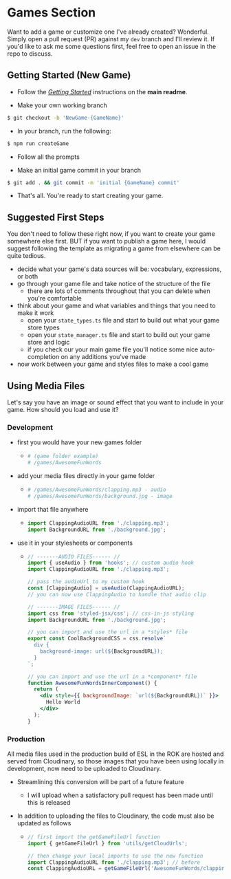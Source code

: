 # Games Section

Want to add a game or customize one I've already created? Wonderful. Simply open a pull request (PR) against my `dev` branch and I'll review it. If you'd like to ask me some questions first, feel free to open an issue in the repo to discuss.

## Getting Started (New Game)

- Follow the [_Getting Started_](https://github.com/dastrong/ESLintheROK-front#getting-started) instructions on the **main readme**.

- Make your own working branch

```bash
$ git checkout -b 'NewGame-{GameName}'
```

- In your branch, run the following:

```bash
$ npm run createGame
```

- Follow all the prompts

- Make an initial game commit in your branch

```bash
$ git add . && git commit -m 'initial {GameName} commit'
```

- That's all. You're ready to start creating your game.

## Suggested First Steps

You don't need to follow these right now, if you want to create your game somewhere else first. BUT if you want to publish a game here, I would suggest following the template as migrating a game from elsewhere can be quite tedious.

- decide what your game's data sources will be: vocabulary, expressions, or both
- go through your game file and take notice of the structure of the file
  - there are lots of comments throughout that you can delete when you're comfortable
- think about your game and what variables and things that you need to make it work
  - open your `state_types.ts` file and start to build out what your game store types
  - open your `state_manager.ts` file and start to build out your game store and logic
  - if you check our your main game file you'll notice some nice auto-completion on any additions you've made
- now work between your game and styles files to make a cool game

## Using Media Files

Let's say you have an image or sound effect that you want to include in your game. How should you load and use it?

### Development

- first you would have your new games folder
  - ```bash
    # (game folder example)
    # /games/AwesomeFunWords
    ```
- add your media files directly in your game folder
  - ```bash
    # /games/AwesomeFunWords/clapping.mp3 - audio
    # /games/AwesomeFunWords/background.jpg - image
    ```
- import that file anywhere
  - ```jsx
    import ClappingAudioURL from './clapping.mp3';
    import BackgroundURL from './background.jpg';
    ```
- use it in your stylesheets or components

  - ```jsx
    // -------AUDIO FILES------ //
    import { useAudio } from 'hooks'; // custom audio hook
    import ClappingAudioURL from './clapping.mp3';

    // pass the audioUrl to my custom hook
    const [ClappingAudio] = useAudio(ClappingAudioURL);
    // you can now use ClappingAudio to handle that audio clip

    // -------IMAGE FILES------ //
    import css from 'styled-jsx/css'; // css-in-js styling
    import BackgroundURL from './background.jpg';

    // you can import and use the url in a *styles* file
    export const CoolBackgroundCSS = css.resolve`
      div {
        background-image: url(${BackgroundURL});
      }
    `;

    // you can import and use the url in a *component* file
    function AwesomeFunWordsInnerComponent() {
      return (
        <div style={{ backgroundImage: `url(${BackgroundURL})` }}>
          Hello World
        </div>
      );
    }
    ```

### Production

All media files used in the production build of ESL in the ROK are hosted and served from Cloudinary, so those images that you have been using locally in development, now need to be uploaded to Cloudinary.

- Streamlining this conversion will be part of a future feature
  - I will upload when a satisfactory pull request has been made until this is released
- In addition to uploading the files to Cloudinary, the code must also be updated as follows

  - ```jsx
    // first import the getGameFileUrl function
    import { getGameFileUrl } from 'utils/getCloudUrls';

    // then change your local imports to use the new function
    import ClappingAudioURL from './clapping.mp3'; // before
    const ClappingAudioURL = getGameFileUrl('AwesomeFunWords/clapping.mp3'); // after
    ```
